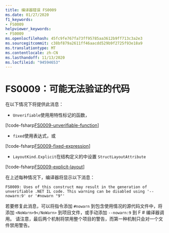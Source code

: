 ```yaml
---
title: 编译器错误 FS0009
ms.date: 01/27/2020
f1_keywords:
- FS0009
helpviewer_keywords:
- FS0009
ms.openlocfilehash: 45fc9fe767fa73ff95785aa3612b9ff713c3a2e3
ms.sourcegitcommit: c38bf879a2611ff46aacdd529b9f2725f93e18a9
ms.translationtype: MT
ms.contentlocale: zh-CN
ms.lasthandoff: 11/13/2020
ms.locfileid: "94594653"
---
```

# <a name="fs0009-possible-unverifiable-code"></a>FS0009：可能无法验证的代码

在以下情况下将提供此消息：

* `Unverifiable`使用用特性标记的函数，

[!code-fsharp[FS0009-unverifiable-function](~/samples/snippets/fsharp/compiler-messages/fs0009.fsx#L2)]

* `fixed`使用表达式，或

[!code-fsharp[FS0009-fixed-expression](~/samples/snippets/fsharp/compiler-messages/fs0009.fsx#L5-L9)]

* `LayoutKind.Explicit`在结构定义的中设置 `StructLayoutAttribute`

[!code-fsharp[FS0009-explicit-layout](~/samples/snippets/fsharp/compiler-messages/fs0009.fsx#L12-L16)]

在上述每种情况下，编译器将显示以下消息：

```text
FS0009: Uses of this construct may result in the generation of unverifiable .NET IL code. This warning can be disabled using '--nowarn:9' or '#nowarn "9"'
```

若要修复此消息，可以将指令添加 `#nowarn` 到包含使用情况的源代码文件中，将添加 `<NoWarn>9</NoWarn>` 到项目文件，或手动添加 `--nowarn:9` 到 F # 编译器调用。 请注意，最后两个机制将禁用整个项目的警告，而第一种机制只会对一个文件禁用警告。
